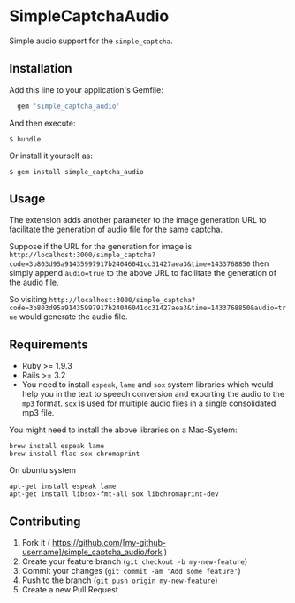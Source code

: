 # SimpleCaptchaAudio

Simple audio support for the `simple_captcha`.

## Installation

Add this line to your application's Gemfile:

```ruby
  gem 'simple_captcha_audio'
```

And then execute:

    $ bundle

Or install it yourself as:

    $ gem install simple_captcha_audio

## Usage

The extension adds another parameter to the image generation URL to facilitate the generation of audio file for the same captcha.

Suppose if the URL for the generation for image is
`http://localhost:3000/simple_captcha?code=3b803d95a91435997917b24046041cc31427aea3&time=1433768850` then simply append `audio=true` to the above URL to facilitate the generation of the audio file.

So visiting
`http://localhost:3000/simple_captcha?code=3b803d95a91435997917b24046041cc31427aea3&time=1433768850&audio=true` would generate the audio file.

## Requirements
* Ruby >= 1.9.3
* Rails >= 3.2
* You need to install `espeak`, `lame` and `sox` system libraries which would help you in the text to speech conversion and exporting the audio to the `mp3` format. `sox` is used for multiple audio files in a single consolidated mp3 file.

You might need to install the above libraries on a Mac-System:

```
brew install espeak lame
brew install flac sox chromaprint
```

On ubuntu system

```
apt-get install espeak lame
apt-get install libsox-fmt-all sox libchromaprint-dev
```

## Contributing

1. Fork it ( https://github.com/[my-github-username]/simple_captcha_audio/fork )
2. Create your feature branch (`git checkout -b my-new-feature`)
3. Commit your changes (`git commit -am 'Add some feature'`)
4. Push to the branch (`git push origin my-new-feature`)
5. Create a new Pull Request
